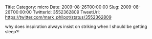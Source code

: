 Title: 
Category: micro
Date: 2009-08-26T00:00:00
Slug: 2009-08-26T00:00:00
TwitterId: 3552362809
TweetUrl: https://twitter.com/mark_philpot/status/3552362809

why does inspiration always insist on striking when I should be getting sleep?!
